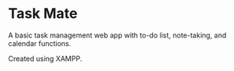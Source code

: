 # Task Mate

A basic task management web app with to-do list, note-taking, and calendar functions.

Created using XAMPP.
